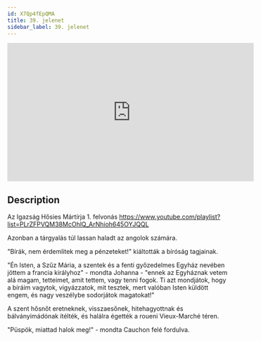 ```yaml
---
id: X7Qp4fEpQMA
title: 39. jelenet
sidebar_label: 39. jelenet
---
```


<iframe
  width="560"
  height="315"
  src="https://www.youtube.com/embed/X7Qp4fEpQMA"
  title="YouTube video player"
  frameborder="0"
  allow="accelerometer; autoplay; clipboard-write; encrypted-media; gyroscope; picture-in-picture; web-share"
  referrerpolicy="strict-origin-when-cross-origin"
  allowfullscreen
></iframe>

## Description

Az Igazság Hősies Mártírja 1. felvonás
https://www.youtube.com/playlist?list=PLrZFPVQM38McOhlQ_ArNhioh645OYJQQL

Azonban a tárgyalás túl lassan haladt az angolok számára.

"Bírák, nem érdemlitek meg a pénzeteket!" kiáltották a bíróság tagjainak.

"Én Isten, a Szűz Mária, a szentek és a fenti győzedelmes Egyház nevében jöttem a francia királyhoz" - mondta Johanna - "ennek az Egyháznak vetem alá magam, tetteimet, amit tettem, vagy tenni fogok. Ti azt mondjátok, hogy a bíráim vagytok, vigyázzatok, mit tesztek, mert valóban Isten küldött engem, és nagy veszélybe sodorjátok magatokat!"

A szent hősnőt eretneknek, visszaesőnek, hitehagyottnak és bálványimádónak ítélték, és halálra égették a roueni Vieux-Marché téren.

"Püspök, miattad halok meg!" - mondta Cauchon felé fordulva.
